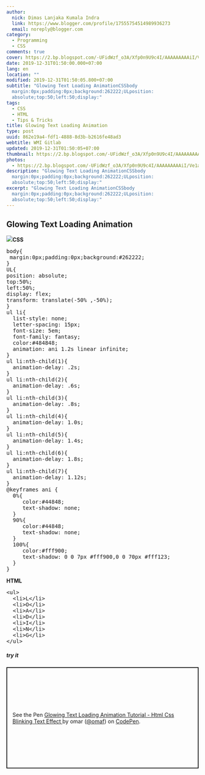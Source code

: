 ```yaml
---
author:
  nick: Dimas Lanjaka Kumala Indra
  link: https://www.blogger.com/profile/17555754514989936273
  email: noreply@blogger.com
category:
  - Programming
  - CSS
comments: true
cover: https://2.bp.blogspot.com/-UFidWzf_o3A/Xfp0n9U9c4I/AAAAAAAAAiI/Ve1ajQPHYdsVNKW9F8Rc8iPr0eLAYVeQgCLcBGAsYHQ/s1600/Screenshot_1.png
date: 2019-12-31T01:50:00.000+07:00
lang: en
location: ""
modified: 2019-12-31T01:50:05.800+07:00
subtitle: "Glowing Text Loading AnimationCSSbody
  margin:0px;padding:0px;background:262222;ULposition:
  absolute;top:50;left:50;display:"
tags:
  - CSS
  - HTML
  - Tips & Tricks
title: Glowing Text Loading Animation
type: post
uuid: 862e19a4-fdf1-4888-8d3b-b2616fe48ad3
webtitle: WMI Gitlab
updated: 2019-12-31T01:50:05+07:00
thumbnail: https://2.bp.blogspot.com/-UFidWzf_o3A/Xfp0n9U9c4I/AAAAAAAAAiI/Ve1ajQPHYdsVNKW9F8Rc8iPr0eLAYVeQgCLcBGAsYHQ/s1600/Screenshot_1.png
photos:
  - https://2.bp.blogspot.com/-UFidWzf_o3A/Xfp0n9U9c4I/AAAAAAAAAiI/Ve1ajQPHYdsVNKW9F8Rc8iPr0eLAYVeQgCLcBGAsYHQ/s1600/Screenshot_1.png
description: "Glowing Text Loading AnimationCSSbody
  margin:0px;padding:0px;background:262222;ULposition:
  absolute;top:50;left:50;display:"
excerpt: "Glowing Text Loading AnimationCSSbody
  margin:0px;padding:0px;background:262222;ULposition:
  absolute;top:50;left:50;display:"
---
```


<div dir="ltr" style="text-align: left;" trbidi="on"><h2>Glowing Text Loading Animation</h2><img border="0" src="https://2.bp.blogspot.com/-UFidWzf_o3A/Xfp0n9U9c4I/AAAAAAAAAiI/Ve1ajQPHYdsVNKW9F8Rc8iPr0eLAYVeQgCLcBGAsYHQ/s1600/Screenshot_1.png" data-original-width="1352" data-original-height="546"><b>CSS</b><br><pre>body{<br> margin:0px;padding:0px;background:#262222;<br>}<br>UL{<br>position: absolute;<br>top:50%;<br>left:50%;<br>display: flex;<br>transform: translate(-50% ,-50%);<br>}<br>ul li{<br>  list-style: none;<br>  letter-spacing: 15px;<br>  font-size: 5em;<br>  font-family: fantasy;<br>  color:#484848;<br>  animation: ani 1.2s linear infinite;<br>}<br>ul li:nth-child(1){<br>  animation-delay: .2s;<br>}<br>ul li:nth-child(2){<br>  animation-delay: .6s;<br>}<br>ul li:nth-child(3){<br>  animation-delay: .8s;<br>}<br>ul li:nth-child(4){<br>  animation-delay: 1.0s;<br>}<br>ul li:nth-child(5){<br>  animation-delay: 1.4s;<br>}<br>ul li:nth-child(6){<br>  animation-delay: 1.8s;<br>}<br>ul li:nth-child(7){<br>  animation-delay: 1.12s;<br>}<br>@keyframes ani {<br>  0%{<br>     color:#44848;<br>     text-shadow: none;<br>  }<br>  90%{<br>     color:#44848;<br>     text-shadow: none;<br>  }<br>  100%{<br>     color:#fff900;<br>     text-shadow: 0 0 7px #fff900,0 0 70px #fff123;<br>  }<br>}<br></pre><b>HTML</b><br><pre>&lt;ul&gt;<br>  &lt;li&gt;L&lt;/li&gt;<br>  &lt;li&gt;O&lt;/li&gt;<br>  &lt;li&gt;A&lt;/li&gt;<br>  &lt;li&gt;D&lt;/li&gt;<br>  &lt;li&gt;I&lt;/li&gt;<br>  &lt;li&gt;N&lt;/li&gt;<br>  &lt;li&gt;G&lt;/li&gt;<br>&lt;/ul&gt;<br></pre><h5>try it</h5><p class="codepen" data-height="300" data-theme-id="light" data-default-tab="css,result" data-user="omaf" data-slug-hash="NgWzmL" style="height: 265px; box-sizing: border-box; display: flex; align-items: center; justify-content: center; border: 2px solid; margin: 1em 0; padding: 1em;" data-pen-title="Glowing Text Loading Animation Tutorial - Html Css Blinking Text Effect ">  <span>See the Pen <a href="https://codepen.io/omaf/pen/NgWzmL" rel="noopener noreferer nofollow">  Glowing Text Loading Animation Tutorial - Html Css Blinking Text Effect </a> by omar (<a href="https://codepen.io/omaf" rel="noopener noreferer nofollow">@omaf</a>)   on <a href="https://codepen.io" rel="noopener noreferer nofollow">CodePen</a>.</span></p><script async="" src="https://static.codepen.io/assets/embed/ei.js"></script></div>